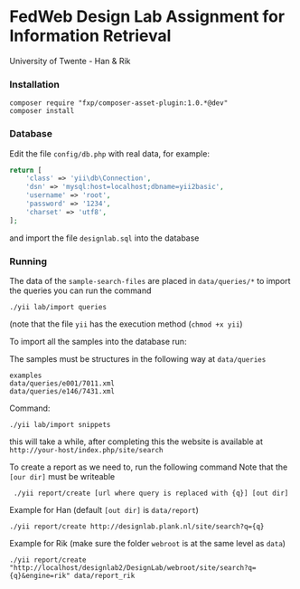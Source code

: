 FedWeb Design Lab Assignment for Information Retrieval
================================
University of Twente - Han & Rik

### Installation

~~~
composer require "fxp/composer-asset-plugin:1.0.*@dev"
composer install
~~~

### Database

Edit the file `config/db.php` with real data, for example:

```php
return [
    'class' => 'yii\db\Connection',
    'dsn' => 'mysql:host=localhost;dbname=yii2basic',
    'username' => 'root',
    'password' => '1234',
    'charset' => 'utf8',
];
```

and import the file `designlab.sql` into the database

### Running
The data of the `sample-search-files` are placed in `data/queries/*` to import the queries you can run the command 
```
./yii lab/import queries
```

(note that the file `yii` has the execution method (`chmod +x yii`)

To import all the samples into the database run:

The samples must be structures in the following way at `data/queries`
```
examples
data/queries/e001/7011.xml
data/queries/e146/7431.xml
```
Command:
```
./yii lab/import snippets 
```
this will take a while, after completing this the website is available at `http://your-host/index.php/site/search`

To create a report as we need to, run the following command
Note that the `[our dir]` must be writeable
```
 ./yii report/create [url where query is replaced with {q}] [out dir]
```
Example for Han (default `[out dir]` is `data/report`)

```
./yii report/create http://designlab.plank.nl/site/search?q={q}
```

Example for Rik (make sure the folder `webroot` is at the same level as `data`)
```
./yii report/create "http://localhost/designlab2/DesignLab/webroot/site/search?q={q}&engine=rik" data/report_rik
```